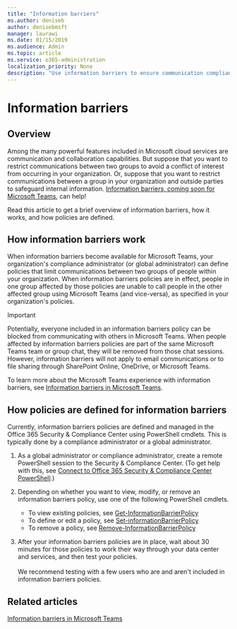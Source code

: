 ```yaml
---
title: "Information barriers"
ms.author: deniseb
author: denisebmsft
manager: laurawi
ms.date: 01/15/2019
ms.audience: Admin
ms.topic: article
ms.service: o365-administration
localization_priority: None
description: "Use information barriers to ensure communication compliance within your organization."
---
```


# Information barriers

## Overview

Among the many powerful features included in Microsoft cloud services are communication and collaboration capabilities. But suppose that you want to restrict communications between two groups to avoid a conflict of interest from occurring in your organization. Or, suppose that you want to restrict communications between a group in your organization and outside parties to safeguard internal information. [Information barriers, coming soon for Microsoft Teams](https://docs.microsoft.com/MicrosoftTeams/information-barriers-in-teams), can help! 

Read this article to get a brief overview of information barriers, how it works, and how policies are defined.

## How information barriers work

When information barriers become available for Microsoft Teams, your organization's compliance administrator (or global administrator) can define policies that limit communications between two groups of people within your organization. When information barriers policies are in effect, people in one group affected by those policies are unable to call people in the other affected group using Microsoft Teams (and vice-versa), as specified in your organization's policies.  

> [!IMPORTANT]
> Potentially, everyone included in an information barriers policy can be blocked from communicating with others in Microsoft Teams. When people affected by information barriers policies are part of the same Microsoft Teams team or group chat, they will be removed from those chat sessions. However, information barriers will not apply to email communications or to file sharing through SharePoint Online, OneDrive, or Microsoft Teams. 

To learn more about the Microsoft Teams experience with information barriers, see [Information barriers in Microsoft Teams](https://docs.microsoft.com/MicrosoftTeams/information-barriers-in-teams).

## How policies are defined for information barriers

Currently, information barriers policies are defined and managed in the Office 365 Security & Compliance Center using PowerShell cmdlets. This is typically done by a compliance administrator or a global administrator.

1. As a global administrator or compliance administrator, create a remote PowerShell session to the Security & Compliance Center. (To get help with this, see [Connect to Office 365 Security & Compliance Center PowerShell](https://docs.microsoft.com/powershell/exchange/office-365-scc/connect-to-scc-powershell).)

2. Depending on whether you want to view, modify, or remove an information barriers policy, use one of the following PowerShell cmdlets.
    - To view existing policies, see  [Get-InformationBarrierPolicy](https://github.com/MicrosoftDocs/office-docs-powershell/blob/InfoBarrier-chrisda/exchange/exchange-ps/exchange/policy-and-compliance/Get-InformationBarrierPolicy.md)
    - To define or edit a policy, see  [Set-informationBarrierPolicy](https://github.com/MicrosoftDocs/office-docs-powershell/blob/InfoBarrier-chrisda/exchange/exchange-ps/exchange/policy-and-compliance/Set-InformationBarrierPolicy.md)
    - To remove a policy, see [Remove-InformationBarrierPolicy](https://github.com/MicrosoftDocs/office-docs-powershell/blob/InfoBarrier-chrisda/exchange/exchange-ps/exchange/policy-and-compliance/Remove-InformationBarrierPolicy.md)

3. After your information barriers policies are in place, wait about 30 minutes for those policies to work their way through your data center and services, and then test your policies.<br><br>We recommend testing with a few users who are and aren't included in information barriers policies.



## Related articles

[Information barriers in Microsoft Teams](https://docs.microsoft.com/MicrosoftTeams/information-barriers-in-teams)
